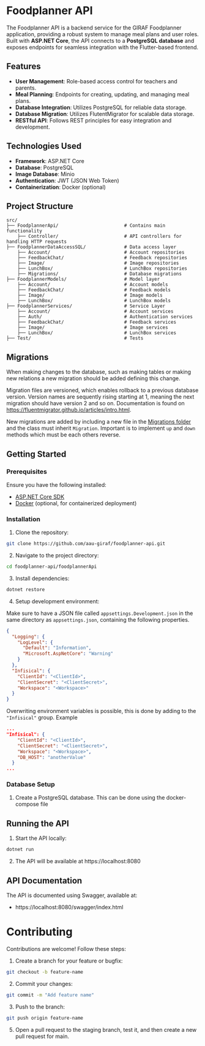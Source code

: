 # Foodplanner API

The Foodplanner API is a backend service for the GIRAF Foodplanner application, providing a robust system to manage meal plans and user roles. Built with **ASP.NET Core**, the API connects to a **PostgreSQL database** and exposes endpoints for seamless integration with the Flutter-based frontend.

## Features

- **User Management**: Role-based access control for teachers and parents.
- **Meal Planning**: Endpoints for creating, updating, and managing meal plans.
- **Database Integration**: Utilizes PostgreSQL for reliable data storage.
- **Database Migration**: Utilizes FlutentMigrator for scalable data storage.
- **RESTful API**: Follows REST principles for easy integration and development.

## Technologies Used

- **Framework**: ASP.NET Core
- **Database**: PostgreSQL
- **Image Database**: Minio
- **Authentication**: JWT (JSON Web Token)
- **Containerization**: Docker (optional)

## Project Structure

```plaintext
src/
├── FoodplannerApi/                        # Contains main functionality
    ├── Controller/                        # API controllers for handling HTTP requests
├── FoodplannerDataAccessSQL/              # Data access layer
    ├── Account/                           # Account repositories
    ├── FeedbackChat/                      # Feedback repositories
    ├── Image/                             # Image repositories
    ├── LunchBox/                          # LunchBox repositories
    ├── Migrations/                        # Database migrations
├── FoodplannerModels/                     # Model layer
    ├── Account/                           # Account models
    ├── FeedbackChat/                      # Feedback models
    ├── Image/                             # Image models
    ├── LunchBox/                          # LunchBox models
├── FoodplannerServices/                   # Service Layer
    ├── Account/                           # Account services
    ├── Auth/                              # Authentication services
    ├── FeedbackChat/                      # Feedback services
    ├── Image/                             # Image services
    ├── LunchBox/                          # LunchBox services
├── Test/                                  # Tests
```

## Migrations

When making changes to the database, such as making tables or making new relations a new migration should be added defining this change. 

Migration files are versioned, which enables rollback to a previous database version. Version names are sequently rising starting at 1, meaning the next migration should have version 2 and so on. Documentation is found on https://fluentmigrator.github.io/articles/intro.html.

New migrations are added by including a new file in the [Migrations folder](https://github.com/aau-giraf/foodplanner-api/tree/staging/FoodplannerDataAccessSql/Migrations) and the class must inherit `Migration`. Important is to implement `up` and `down` methods which must be each others reverse.

## Getting Started

### Prerequisites

Ensure you have the following installed:
- [ASP.NET Core SDK](https://dotnet.microsoft.com/en-us/download)
- [Docker](https://www.docker.com) (optional, for containerized deployment)

### Installation
1. Clone the repository:
```bash
git clone https://github.com/aau-giraf/foodplanner-api.git
```
2. Navigate to the project directory:
```bash
cd foodplanner-api/foodplannerApi
```
3. Install dependencies:
```bash
dotnet restore
```
4. Setup development environment:

Make sure to have a JSON file called `appsettings.Development.json` in the same directory as `appsettings.json`, containing the following properties.
```json
{
  "Logging": {
    "LogLevel": {
      "Default": "Information",
      "Microsoft.AspNetCore": "Warning"
    }
  },
  "Infisical": {
    "ClientId": "<ClientId>",
    "ClientSecret": "<ClientSecret>",
    "Workspace": "<Workspace>"
  }
}
```

Overwriting environment variables is possible, this is done by adding to the `"Infisical"` group.
Example
```json
...
"Infisical": {
    "ClientId": "<ClientId>",
    "ClientSecret": "<ClientSecret>",
    "Workspace": "<Workspace>",
    "DB_HOST": "anotherValue"
  }
...
```

### Database Setup
1. Create a PostgreSQL database.
   This can be done using the docker-compose file <link her>

## Running the API
1. Start the API locally:
```bash
dotnet run
```
2. The API will be available at https://localhost:8080

## API Documentation

The API is documented using Swagger, available at:
- https://localhost:8080/swagger/index.html

# Contributing
Contributions are welcome! Follow these steps:
1. Create a branch for your feature or bugfix:
```bash
git checkout -b feature-name
```
2. Commit your changes:
```bash
git commit -m "Add feature name"
```
3. Push to the branch:
```bash
git push origin feature-name
```
5. Open a pull request to the staging branch, test it, and then create a new pull request for main.
